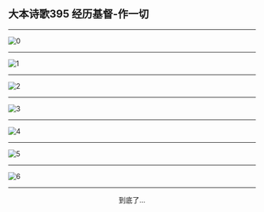 
## 大本诗歌395 经历基督-作一切
        
<div id="aplayer0"></div>

---

<img alt="0" data-original="https://cdn.jsdelivr.net/gh/k34869/shi/data/d0395/0">

---

<img alt="1" data-original="https://cdn.jsdelivr.net/gh/k34869/shi/data/d0395/1">

---

<img alt="2" data-original="https://cdn.jsdelivr.net/gh/k34869/shi/data/d0395/2">

---

<img alt="3" data-original="https://cdn.jsdelivr.net/gh/k34869/shi/data/d0395/3">

---

<img alt="4" data-original="https://cdn.jsdelivr.net/gh/k34869/shi/data/d0395/4">

---

<img alt="5" data-original="https://cdn.jsdelivr.net/gh/k34869/shi/data/d0395/5">

---

<img alt="6" data-original="https://cdn.jsdelivr.net/gh/k34869/shi/data/d0395/6">

---

<p style="text-align: center">到底了...</p>

<script src="/js/dist-view.js"></script>

<script>
MAIN.id = 'd0395';
        
const ap0 = new APlayer({
    container: document.getElementById('aplayer0'),
    volume: 1,
    loop: 'none',
    preload: 'none',
    audio: [{
        name: '大本诗歌395.mp3',
        artist: '大本诗歌',
        url: 'https://res.wx.qq.com/voice/getvoice?mediaid=MzI0NTk3MDM5M18yMjQ3NDkyMzYw',
        cover: '/favicon'
    }]
});
</script>
